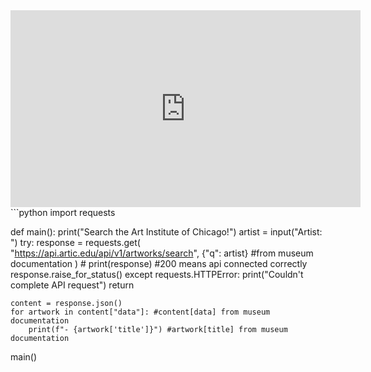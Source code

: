 
<iframe width="560" height="315" 
src="https://video.cs50.io/cyURNr9LZdM" 
title="YouTube video player" 
frameborder="0" 
allow="accelerometer; autoplay; clipboard-write; encrypted-media; gyroscope; picture-in-picture" 
allowfullscreen></iframe>
```python
import requests

def main():
	print("Search the Art Institute of Chicago!")
	artist = input("Artist: ")
	try:
		response = requests.get(
			"https://api.artic.edu/api/v1/artworks/search",
			{"q": artist} #from museum documentation
		)
		# print(response) #200 means api connected correctly
		response.raise_for_status()
	except requests.HTTPError:
		print("Couldn't complete API request")
		return
		
	content = response.json()
	for artwork in content["data"]: #content[data] from museum documentation
		print(f"- {artwork['title']}") #artwork[title] from museum documentation

main()
```